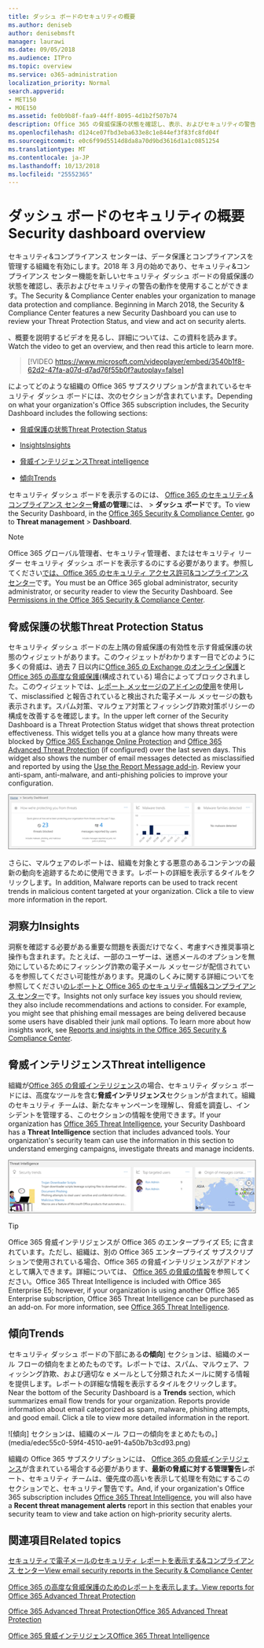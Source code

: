 ```yaml
---
title: ダッシュ ボードのセキュリティの概要
ms.author: deniseb
author: denisebmsft
manager: laurawi
ms.date: 09/05/2018
ms.audience: ITPro
ms.topic: overview
ms.service: o365-administration
localization_priority: Normal
search.appverid:
- MET150
- MOE150
ms.assetid: fe0b9b8f-faa9-44ff-8095-4d1b2f507b74
description: Office 365 の脅威保護の状態を確認し、表示、およびセキュリティの警告の動作には、新しいセキュリティ ダッシュ ボードを使用します。
ms.openlocfilehash: d124ce07fbd3eba633e8c1e844ef3f83fc8fd04f
ms.sourcegitcommit: e0c6f99d5514d8da8a70d9bd3616d1a1c0851254
ms.translationtype: MT
ms.contentlocale: ja-JP
ms.lasthandoff: 10/13/2018
ms.locfileid: "25552365"
---
```

# <a name="security-dashboard-overview"></a><span data-ttu-id="c674b-103">ダッシュ ボードのセキュリティの概要</span><span class="sxs-lookup"><span data-stu-id="c674b-103">Security dashboard overview</span></span>

<span data-ttu-id="c674b-p101">セキュリティ&amp;コンプライアンス センターは、データ保護とコンプライアンスを管理する組織を有効にします。2018 年 3 月の始めであり、セキュリティ&amp;コンプライアンス センター機能を新しいセキュリティ ダッシュ ボードの脅威保護の状態を確認し、表示およびセキュリティの警告の動作を使用することができます。</span><span class="sxs-lookup"><span data-stu-id="c674b-p101">The Security &amp; Compliance Center enables your organization to manage data protection and compliance. Beginning in March 2018, the Security &amp; Compliance Center features a new Security Dashboard you can use to review your Threat Protection Status, and view and act on security alerts.</span></span> 
  
<span data-ttu-id="c674b-106">、概要を説明するビデオを見るし、詳細については、この資料を読みます。</span><span class="sxs-lookup"><span data-stu-id="c674b-106">Watch the video to get an overview, and then read this article to learn more.</span></span>
  
> [!VIDEO https://www.microsoft.com/videoplayer/embed/3540b1f8-62d2-47fa-a07d-d7ad76f55b0f?autoplay=false]
  
<span data-ttu-id="c674b-107">によってどのような組織の Office 365 サブスクリプションが含まれているセキュリティ ダッシュ ボードには、次のセクションが含まれています。</span><span class="sxs-lookup"><span data-stu-id="c674b-107">Depending on what your organization's Office 365 subscription includes, the Security Dashboard includes the following sections:</span></span>
  
- [<span data-ttu-id="c674b-108">脅威保護の状態</span><span class="sxs-lookup"><span data-stu-id="c674b-108">Threat Protection Status</span></span>](#threat-protection-status)
    
- [<span data-ttu-id="c674b-109">Insights</span><span class="sxs-lookup"><span data-stu-id="c674b-109">Insights</span></span>](#insights)
    
- [<span data-ttu-id="c674b-110">脅威インテリジェンス</span><span class="sxs-lookup"><span data-stu-id="c674b-110">Threat intelligence</span></span>](#threat-intelligence)
    
- [<span data-ttu-id="c674b-111">傾向</span><span class="sxs-lookup"><span data-stu-id="c674b-111">Trends</span></span>](#trends)
    
<span data-ttu-id="c674b-112">セキュリティ ダッシュ ボードを表示するのには、 [Office 365 のセキュリティ&amp;コンプライアンス センター](go-to-the-securitycompliance-center.md)**脅威の管理**には、 \> **ダッシュ ボード**です。</span><span class="sxs-lookup"><span data-stu-id="c674b-112">To view the Security Dashboard, in the [Office 365 Security &amp; Compliance Center](go-to-the-securitycompliance-center.md), go to **Threat management** \> **Dashboard**.</span></span>
  
> [!NOTE]
> <span data-ttu-id="c674b-p102">Office 365 グローバル管理者、セキュリティ管理者、またはセキュリティ リーダー セキュリティ ダッシュ ボードを表示するのにする必要があります。参照してください[では、Office 365 のセキュリティ アクセス許可&amp;コンプライアンス センター](permissions-in-the-security-and-compliance-center.md)です。</span><span class="sxs-lookup"><span data-stu-id="c674b-p102">You must be an Office 365 global administrator, security administrator, or security reader to view the Security Dashboard. See [Permissions in the Office 365 Security &amp; Compliance Center](permissions-in-the-security-and-compliance-center.md).</span></span> 
  
## <a name="threat-protection-status"></a><span data-ttu-id="c674b-115">脅威保護の状態</span><span class="sxs-lookup"><span data-stu-id="c674b-115">Threat Protection Status</span></span>

<span data-ttu-id="c674b-p103">セキュリティ ダッシュ ボードの左上隅の脅威保護の有効性を示す脅威保護の状態のウィジェットがあります。このウィジェットがわかります一目でどのように多くの脅威は、過去 7 日以内に[Office 365 の Exchange のオンライン保護](anti-spam-protection.md)と[Office 365 の高度な脅威保護](office-365-atp.md)(構成されている) 場合によってブロックされました。このウィジェットでは、[レポート メッセージのアドインの使用](https://support.office.com/article/b5caa9f1-cdf3-4443-af8c-ff724ea719d2)を使用して、misclassified と報告されていると検出された電子メール メッセージの数も表示されます。スパム対策、マルウェア対策とフィッシング詐欺対策ポリシーの構成を改善するを確認します。</span><span class="sxs-lookup"><span data-stu-id="c674b-p103">In the upper left corner of the Security Dashboard is a Threat Protection Status widget that shows threat protection effectiveness. This widget tells you at a glance how many threats were blocked by [Office 365 Exchange Online Protection](anti-spam-protection.md) and [Office 365 Advanced Threat Protection](office-365-atp.md) (if configured) over the last seven days. This widget also shows the number of email messages detected as misclassified and reported by using the [Use the Report Message add-in](https://support.office.com/article/b5caa9f1-cdf3-4443-af8c-ff724ea719d2). Review your anti-spam, anti-malware, and anti-phishing policies to improve your configuration.</span></span>
  
![セキュリティ ダッシュ ボードの上部に脅威保護のウィジェット](media/5c7c644e-6b01-4bf8-b991-f6ba0fdc5717.png)
  
<span data-ttu-id="c674b-p104">さらに、マルウェアのレポートは、組織を対象とする悪意のあるコンテンツの最新の動向を追跡するために使用できます。レポートの詳細を表示するタイルをクリックします。</span><span class="sxs-lookup"><span data-stu-id="c674b-p104">In addition, Malware reports can be used to track recent trends in malicious content targeted at your organization. Click a tile to view more information in the report.</span></span>
  
## <a name="insights"></a><span data-ttu-id="c674b-123">洞察力</span><span class="sxs-lookup"><span data-stu-id="c674b-123">Insights</span></span>

<span data-ttu-id="c674b-p105">洞察を確認する必要がある重要な問題を表面だけでなく、考慮すべき推奨事項と操作も含まれます。たとえば、一部のユーザーは、迷惑メールのオプションを無効にしているためにフィッシング詐欺の電子メール メッセージが配信されているを参照してください可能性があります。見識のしくみに関する詳細についてを参照してください[のレポートと Office 365 のセキュリティ情報&amp;コンプライアンス センター](reports-and-insights-in-security-and-compliance.md)です。</span><span class="sxs-lookup"><span data-stu-id="c674b-p105">Insights not only surface key issues you should review, they also include recommendations and actions to consider. For example, you might see that phishing email messages are being delivered because some users have disabled their junk mail options. To learn more about how insights work, see [Reports and insights in the Office 365 Security &amp; Compliance Center](reports-and-insights-in-security-and-compliance.md).</span></span>
  
## <a name="threat-intelligence"></a><span data-ttu-id="c674b-127">脅威インテリジェンス</span><span class="sxs-lookup"><span data-stu-id="c674b-127">Threat intelligence</span></span>

<span data-ttu-id="c674b-p106">組織が[Office 365 の脅威インテリジェンス](office-365-ti.md)の場合、セキュリティ ダッシュ ボードには、高度なツールを含む**脅威インテリジェンス**セクションが含まれて。組織のセキュリティ チームは、新たなキャンペーンを理解し、脅威を調査し、インシデントを管理する、このセクションの情報を使用できます。</span><span class="sxs-lookup"><span data-stu-id="c674b-p106">If your organization has [Office 365 Threat Intelligence](office-365-ti.md), your Security Dashboard has a **Threat Intelligence** section that includes advanced tools. Your organization's security team can use the information in this section to understand emerging campaigns, investigate threats and manage incidents.</span></span> 
  
![脅威インテリジェンスでは、組織を対象とした攻撃を理解できます。](media/6ce67cf2-3bbb-4008-9c55-1b4c7af0471f.png)
  
> [!TIP]
> <span data-ttu-id="c674b-p107">Office 365 脅威インテリジェンスが Office 365 のエンタープライズ E5; に含まれています。ただし、組織は、別の Office 365 エンタープライズ サブスクリプションで使用されている場合、Office 365 の脅威インテリジェンスがアドオンとして購入できます。詳細については、 [Office 365 の脅威の情報](office-365-ti.md)を参照してください。</span><span class="sxs-lookup"><span data-stu-id="c674b-p107">Office 365 Threat Intelligence is included with Office 365 Enterprise E5; however, if your organization is using another Office 365 Enterprise subscription, Office 365 Threat Intelligence can be purchased as an add-on. For more information, see [Office 365 Threat Intelligence](office-365-ti.md).</span></span> 
  
## <a name="trends"></a><span data-ttu-id="c674b-133">傾向</span><span class="sxs-lookup"><span data-stu-id="c674b-133">Trends</span></span>

<span data-ttu-id="c674b-p108">セキュリティ ダッシュ ボードの下部にある**の傾向**] セクションは、組織のメール フローの傾向をまとめたものです。レポートでは、スパム、マルウェア、フィッシング詐欺、および適切な e メールとして分類されたメールに関する情報を提供します。レポートの詳細な情報を表示するタイルをクリックします。</span><span class="sxs-lookup"><span data-stu-id="c674b-p108">Near the bottom of the Security Dashboard is a **Trends** section, which summarizes email flow trends for your organization. Reports provide information about email categorized as spam, malware, phishing attempts, and good email. Click a tile to view more detailed information in the report.</span></span> 
  
![傾向] セクションは、組織のメール フローの傾向をまとめたもの。](media/edec55c0-59f4-4510-ae91-4a50b7b3cd93.png)
  
<span data-ttu-id="c674b-138">組織の Office 365 サブスクリプションには、 [Office 365 の脅威インテリジェンス](office-365-ti.md)が含まれている場合する必要があります、**最新の脅威に対する管理警告**レポート、セキュリティ チームは、優先度の高いを表示して処理を有効にするこのセクションでと、セキュリティ警告です。</span><span class="sxs-lookup"><span data-stu-id="c674b-138">And, if your organization's Office 365 subscription includes [Office 365 Threat Intelligence](office-365-ti.md), you will also have a **Recent threat management alerts** report in this section that enables your security team to view and take action on high-priority security alerts.</span></span> 
  
## <a name="related-topics"></a><span data-ttu-id="c674b-139">関連項目</span><span class="sxs-lookup"><span data-stu-id="c674b-139">Related topics</span></span>

[<span data-ttu-id="c674b-140">セキュリティで電子メールのセキュリティ レポートを表示する&amp;コンプライアンス センター</span><span class="sxs-lookup"><span data-stu-id="c674b-140">View email security reports in the Security &amp; Compliance Center</span></span>](view-email-security-reports.md)
  
[<span data-ttu-id="c674b-141">Office 365 の高度な脅威保護のためのレポートを表示します。</span><span class="sxs-lookup"><span data-stu-id="c674b-141">View reports for Office 365 Advanced Threat Protection</span></span>](view-reports-for-atp.md)
  
[<span data-ttu-id="c674b-142">Office 365 Advanced Threat Protection</span><span class="sxs-lookup"><span data-stu-id="c674b-142">Office 365 Advanced Threat Protection</span></span>](office-365-atp.md)
  
[<span data-ttu-id="c674b-143">Office 365 脅威インテリジェンス</span><span class="sxs-lookup"><span data-stu-id="c674b-143">Office 365 Threat Intelligence</span></span>](office-365-ti.md)
  

